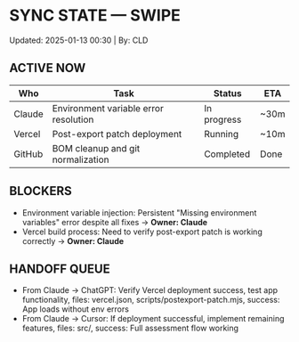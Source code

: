 # SYNC STATE — SWIPE
Updated: 2025-01-13 00:30 | By: CLD

## ACTIVE NOW
| Who     | Task                               | Status       | ETA  |
|---------|------------------------------------|--------------|------|
| Claude  | Environment variable error resolution | In progress  | ~30m |
| Vercel  | Post-export patch deployment       | Running      | ~10m |
| GitHub  | BOM cleanup and git normalization | Completed    | Done |

## BLOCKERS
- Environment variable injection: Persistent "Missing environment variables" error despite all fixes → **Owner: Claude**
- Vercel build process: Need to verify post-export patch is working correctly → **Owner: Claude**

## HANDOFF QUEUE
- From Claude → ChatGPT: Verify Vercel deployment success, test app functionality, files: vercel.json, scripts/postexport-patch.mjs, success: App loads without env errors
- From Claude → Cursor: If deployment successful, implement remaining features, files: src/, success: Full assessment flow working

